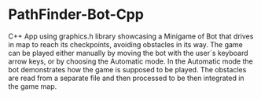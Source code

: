 # PathFinder-Bot-Cpp
C++ App using graphics.h library showcasing a Minigame of Bot that drives in map to reach its checkpoints, avoiding obstacles in its way.
The game can be played either manually by moving the bot with the user´s keyboard arrow keys, or by choosing the Automatic mode. In the Automatic mode the bot demonstrates how the game is supposed to be played.
The obstacles are read from a separate file and then processed to be then integrated in the game map.
